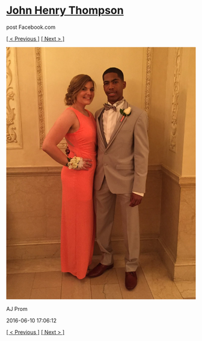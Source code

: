 # [John Henry Thompson](../README.md)
post Facebook.com

[[ < Previous ]](2016-06-16-11.md) [[ Next > ]](2016-06-10-3.md)

[![](../media/2016-06-10/AJ-Prom.jpg)](../README.md)

AJ Prom

2016-06-10 17:06:12

[[ < Previous ]](2016-06-16-11.md) [[ Next > ]](2016-06-10-3.md)